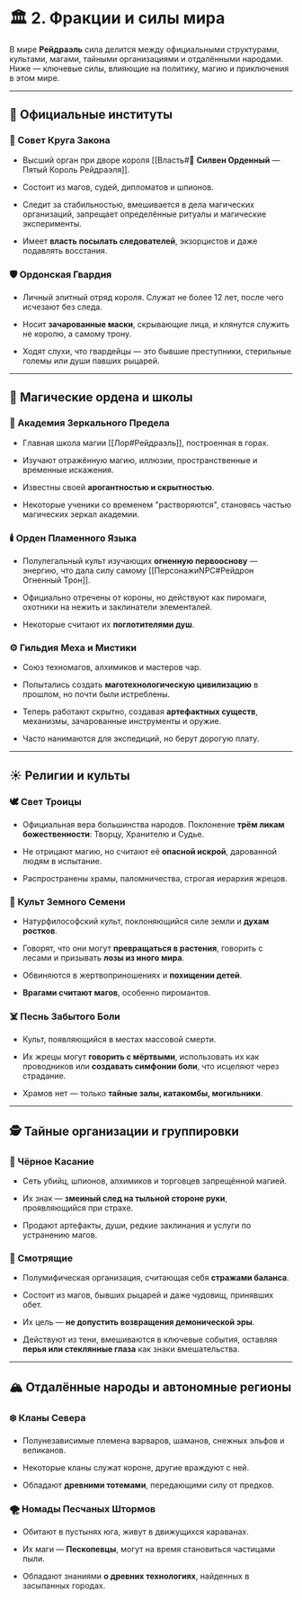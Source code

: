 # 🏛️ 2. **Фракции и силы мира**

В мире **Рейдраэль** сила делится между официальными структурами, культами, магами, тайными организациями и отдалёнными народами. Ниже — ключевые силы, влияющие на политику, магию и приключения в этом мире.

---

## 📜 **Официальные институты**

### 👑 Совет Круга Закона

- Высший орган при дворе короля [[Власть#👑 **Силвен Орденный** — Пятый Король Рейдраэля]].
    
- Состоит из магов, судей, дипломатов и шпионов.
    
- Следит за стабильностью, вмешивается в дела магических организаций, запрещает определённые ритуалы и магические эксперименты.
    
- Имеет **власть посылать следователей**, экзорцистов и даже подавлять восстания.
    

### 🛡️ Ордонская Гвардия

- Личный элитный отряд короля. Служат не более 12 лет, после чего исчезают без следа.
    
- Носит **зачарованные маски**, скрывающие лица, и клянутся служить не королю, а самому трону.
    
- Ходят слухи, что гвардейцы — это бывшие преступники, стерильные големы или души павших рыцарей.
    

---

## 🔮 **Магические ордена и школы**

### 📘 Академия Зеркального Предела

- Главная школа магии [[Лор#Рейдраэль]], построенная в горах.
    
- Изучают отражённую магию, иллюзии, пространственные и временные искажения.
    
- Известны своей **арогантностью и скрытностью**.
    
- Некоторые ученики со временем "растворяются", становясь частью магических зеркал академии.
    

### 🕯️ Орден Пламенного Языка

- Полулегальный культ изучающих **огненную первооснову** — энергию, что дала силу самому [[ПерсонажиNPC#Рейдрон Огненный Трон]].
    
- Официально отречены от короны, но действуют как пиромаги, охотники на нежить и заклинатели элементалей.
    
- Некоторые считают их **поглотителями душ**.
    

### ⚙️ Гильдия Меха и Мистики

- Союз техномагов, алхимиков и мастеров чар.
    
- Попытались создать **маготехнологическую цивилизацию** в прошлом, но почти были истреблены.
    
- Теперь работают скрытно, создавая **артефактных существ**, механизмы, зачарованные инструменты и оружие.
    
- Часто нанимаются для экспедиций, но берут дорогую плату.
    

---

## ☀️ **Религии и культы**

### 🕊️ Свет Троицы

- Официальная вера большинства народов. Поклонение **трём ликам божественности**: Творцу, Хранителю и Судье.
    
- Не отрицают магию, но считают её **опасной искрой**, дарованной людям в испытание.
    
- Распространены храмы, паломничества, строгая иерархия жрецов.
    

### 🌿 Культ Земного Семени

- Натурфилософский культ, поклоняющийся силе земли и **духам ростков**.
    
- Говорят, что они могут **превращаться в растения**, говорить с лесами и призывать **лозы из иного мира**.
    
- Обвиняются в жертвоприношениях и **похищении детей**.
    
- **Врагами считают магов**, особенно пиромантов.
    

### ☠️ Песнь Забытого Боли

- Культ, появляющийся в местах массовой смерти.
    
- Их жрецы могут **говорить с мёртвыми**, использовать их как проводников или **создавать симфонии боли**, что исцеляют через страдание.
    
- Храмов нет — только **тайные залы, катакомбы, могильники**.
    

---

## 🕵️ **Тайные организации и группировки**

### 🐍 Чёрное Касание

- Сеть убийц, шпионов, алхимиков и торговцев запрещённой магией.
    
- Их знак — **змеиный след на тыльной стороне руки**, проявляющийся при страхе.
    
- Продают артефакты, души, редкие заклинания и услуги по устранению магов.
    

### 🦉 Смотрящие

- Полумифическая организация, считающая себя **стражами баланса**.
    
- Состоит из магов, бывших рыцарей и даже чудовищ, принявших обет.
    
- Их цель — **не допустить возвращения демонической эры**.
    
- Действуют из тени, вмешиваются в ключевые события, оставляя **перья или стеклянные глаза** как знаки вмешательства.
    

---

## 🏔️ **Отдалённые народы и автономные регионы**

### ❄️ Кланы Севера

- Полунезависимые племена варваров, шаманов, снежных эльфов и великанов.
    
- Некоторые кланы служат короне, другие враждуют с ней.
    
- Обладают **древними тотемами**, передающими силу от предков.
    

### 🌪️ Номады Песчаных Штормов

- Обитают в пустынях юга, живут в движущихся караванах.
    
- Их маги — **Пескопевцы**, могут на время становиться частицами пыли.
    
- Обладают знаниями **о древних технологиях**, найденных в засыпанных городах.